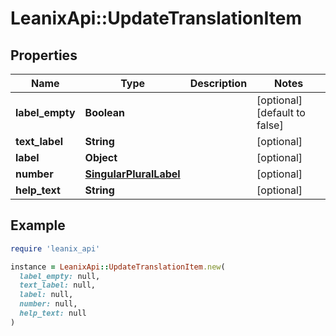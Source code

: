 # LeanixApi::UpdateTranslationItem

## Properties

| Name | Type | Description | Notes |
| ---- | ---- | ----------- | ----- |
| **label_empty** | **Boolean** |  | [optional][default to false] |
| **text_label** | **String** |  | [optional] |
| **label** | **Object** |  | [optional] |
| **number** | [**SingularPluralLabel**](SingularPluralLabel.md) |  | [optional] |
| **help_text** | **String** |  | [optional] |

## Example

```ruby
require 'leanix_api'

instance = LeanixApi::UpdateTranslationItem.new(
  label_empty: null,
  text_label: null,
  label: null,
  number: null,
  help_text: null
)
```

